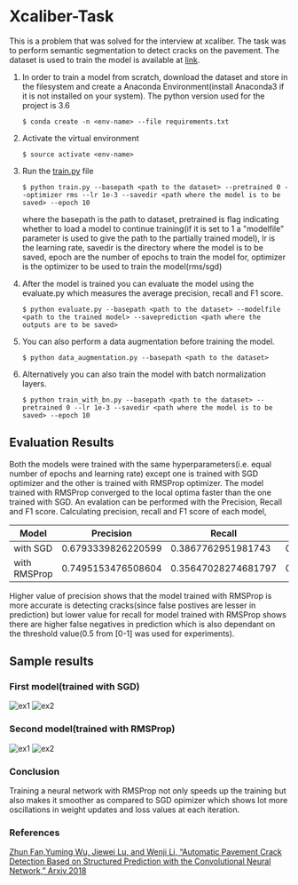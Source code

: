 # Xcaliber-Task

This is a problem that was solved for the interview at xcaliber. The task was to perform semantic segmentation to detect cracks on the pavement. The dataset is used to train the model is available at 
[link](https://github.com/cuilimeng/CrackForest-dataset).
1. 	In order to train a model from scratch, download the dataset and store in  the filesystem and create a Anaconda Environment(install Anaconda3 if it is not installed on your system). The python version used for the project is 3.6
		
		$ conda create -n <env-name> --file requirements.txt

2. 	Activate the virtual environment
		
		$ source activate <env-name>

3. 	Run the [train.py](https://github.com/brijml/xcaliber-task/blob/master/train.py) file
		
		$ python train.py --basepath <path to the dataset> --pretrained 0 --optimizer rms --lr 1e-3 --savedir <path where the model is to be saved> --epoch 10

    where the basepath is the path to dataset, pretrained is flag indicating whether to load a model to continue training(if it is set to 1 a "modelfile" parameter is used to give the path to the partially trained model), lr is the learning rate, savedir is the directory where the model is to be saved, epoch are the number of epochs to train the model for, optimizer is the optimizer to be used to train the model(rms/sgd)

4. 	After the model is trained you can evaluate the model using the evaluate.py which measures the average precision, recall and F1 score.
		
		$ python evaluate.py --basepath <path to the dataset> --modelfile <path to the trained model> --saveprediction <path where the outputs are to be saved>

5.  You can also perform a data augmentation before training the model.
		
		$ python data_augmentation.py --basepath <path to the dataset>

6.  Alternatively you can also train the model with batch normalization layers.
		
		$ python train_with_bn.py --basepath <path to the dataset> --pretrained 0 --lr 1e-3 --savedir <path where the model is to be saved> --epoch 10


## Evaluation Results
Both the models were trained with the same hyperparameters(i.e. equal number of epochs and learning rate) except one is trained with SGD optimizer and the other is trained with RMSProp optimizer. The model trained with RMSProp converged to the local optima faster than the one trained with SGD. An evalation can be performed with the Precision, Recall and F1 score. Calculating precision, recall and F1 score of each model,

| Model | Precision | Recall | F1 score
| ------ | ------ | ------ | ------ |
| with SGD| 0.6793339826220599 | 0.3867762951981743 | 0.4682298709208381 |
| with RMSProp | 0.7495153476508604 | 0.35647028274681797 | 0.46470270101566924 |

Higher value of precision shows that the model trained with RMSProp is more accurate is detecting cracks(since false postives are lesser in prediction) but lower value for recall for model trained with RMSProp shows there are higher false negatives in prediction which is also dependant on the threshold value(0.5 from [0-1] was used for experiments).

## Sample results
### First model(trained with SGD)
![ex1](https://github.com/brijml/xcaliber-task/blob/master/output/trained_with_sgd/098.jpg)
![ex2](https://github.com/brijml/xcaliber-task/blob/master/output/trained_with_sgd/022.jpg)

### Second model(trained with RMSProp)
![ex1](https://github.com/brijml/xcaliber-task/blob/master/output/trained_with_RMS/069.jpg)
![ex2](https://github.com/brijml/xcaliber-task/blob/master/output/trained_with_RMS/073.jpg)


### Conclusion
Training a neural network with RMSProp not only speeds up the training but also makes it smoother as compared to SGD opimizer which shows lot more oscillations in weight updates and loss values at each iteration.
### References
[Zhun Fan,Yuming Wu, Jiewei Lu, and Wenji Li, “Automatic Pavement Crack Detection Based on Structured Prediction with the Convolutional Neural Network,” Arxiv,2018](https://arxiv.org/pdf/1802.02208.pdf)
